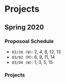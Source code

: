 # Projects

## Spring 2020

### Proposoal Schedule

* `02/26 (W)`: 2, 4, 8, 12, 13
* `03/02 (M)`: 6, 9, 11, 14 
* `03/04 (W)`: 1, 3, 5, 15

### Projects

